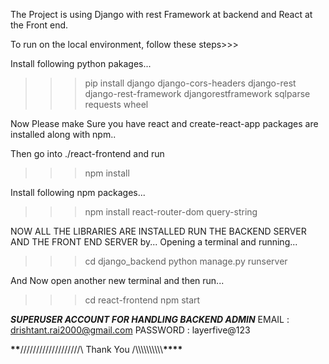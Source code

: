 The Project is using Django with rest Framework at backend and React at the Front end.

To run on the local environment, follow these steps>>>

Install following python pakages...

> > > pip install django django-cors-headers django-rest django-rest-framework djangorestframework sqlparse requests wheel

Now Please make Sure you have react and create-react-app packages are installed along with npm..

Then go into ./react-frontend and run

> > > npm install

Install following npm packages...

> > > npm install react-router-dom query-string

NOW ALL THE LIBRARIES ARE INSTALLED RUN THE BACKEND SERVER AND THE FRONT END SERVER by...
Opening a terminal and running...

> > > cd django_backend
> > > python manage.py runserver

And Now open another new terminal and then run...

> > > cd react-frontend
> > > npm start

**_SUPERUSER ACCOUNT FOR HANDLING BACKEND ADMIN_**
EMAIL : drishtant.rai2000@gmail.com
PASSWORD : layerfive@123

************\*\*************///////////////////\ Thank You /\\\\\\\\\\\\\\\\\\\\**********\*\*\*\***********
